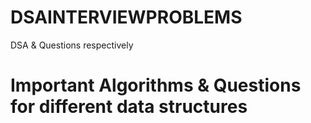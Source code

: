 # DSAINTERVIEWPROBLEMS
DSA &amp; Questions respectively
# Important Algorithms & Questions for different data structures
